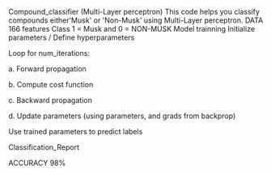 Compound_classifier (Multi-Layer perceptron)
This code helps you classify compounds either'Musk' or 'Non-Musk' using Multi-Layer perceptron.
DATA
166 features
Class 1 = Musk and 0 = NON-MUSK
Model trainning
Initialize parameters / Define hyperparameters

Loop for num_iterations:

a. Forward propagation 

b. Compute cost function 

c. Backward propagation 

d. Update parameters (using parameters, and grads from backprop)

Use trained parameters to predict labels

Classification_Report

ACCURACY 98%
